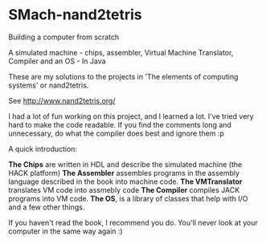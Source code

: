 # SMach-nand2tetris
Building a computer from scratch

A simulated machine - chips, assembler, Virtual Machine Translator, Compiler and an OS - In Java 

These are my solutions to the projects in 'The elements of computing systems' or nand2tetris.

See http://www.nand2tetris.org/

I had a lot of fun working on this project, and I learned a lot. I've tried very hard to make the code readable. If you find the comments long and unnecessary, do what the compiler does best and ignore them :p

A quick introduction:

**The Chips** are written in HDL and describe the simulated machine (the HACK platform)
**The Assembler** assembles programs in the assembly language described in the book into machine code.
**The VMTranslator** translates VM code into assmebly code
**The Compiler** compiles JACK programs into VM code.
**The OS**, is a library of classes that help with I/O and a few other things.

If you haven't read the book, I recommend you do. You'll never look at your computer in the same way again :)
